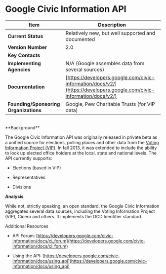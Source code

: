 # Google Civic Information API
| Item | Description |
| --- | --- |
| **Current Status** | Relatively new, but well supported and documented |
| **Version Number** | 2.0 |
| **Key Contacts** |  |
| **Implementing Agencies** | N/A (Google assembles data from several sources) |
| **Documentation** | [https://developers.google.com/civic-information/docs/v2/](https://developers.google.com/civic-information/docs/v2/) |
| **Founding/Sponsoring Organizations** | Google, Pew Charitable Trusts (for VIP data) |
<br>
**Background**

The Google Civic Information API was originally released in private beta as a unified source for elections, polling places and other data from the [Voting Information Project (VIP)](../../standards/domain_specific_standards/voting_information_project_vip.md). In fall 2013, it was extended to include the ability to look up elected office holders at the local, state and national levels. The API currently supports:

*   Elections (based in VIP)

*   Representatives

*   Divisions

**Analysis**

While not, strictly speaking, an open standard, the Google Civic Information aggregates several data sources, including the Voting Information Project (VIP), Cicero and others. It implements the OCD Identifier standard.

Additional Resources

*   API Forum: [https://developers.google.com/civic-information/docs/ci_forum](https://developers.google.com/civic-information/docs/ci_forum)

*   Using the API: [https://developers.google.com/civic-information/docs/using_api](https://developers.google.com/civic-information/docs/using_api)
